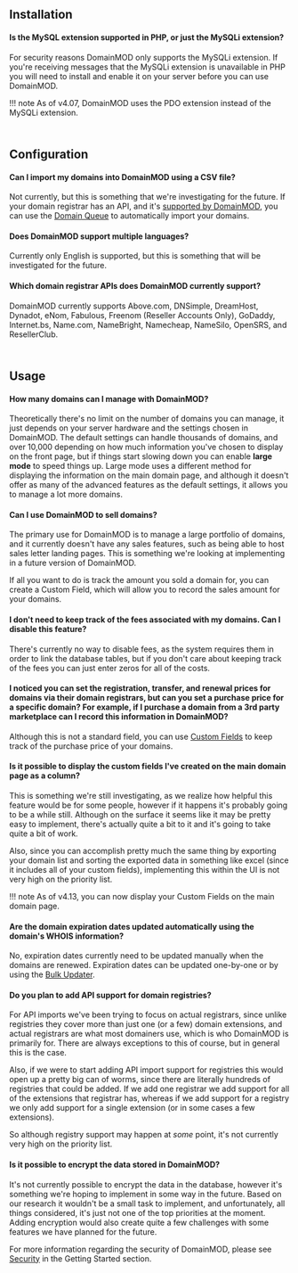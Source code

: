 Installation
------------
<h4>Is the MySQL extension supported in PHP, or just the MySQLi extension?</h4>

For security reasons DomainMOD only supports the MySQLi extension. If you're receiving messages that the MySQLi extension is unavailable in PHP you will need to install and enable it on your server before you can use DomainMOD.

!!! note
    As of v4.07, DomainMOD uses the PDO extension instead of the MySQLi extension.


<BR>Configuration
-----------------
<h4>Can I import my domains into DomainMOD using a CSV file?</h4>

Not currently, but this is something that we're investigating for the future. If your domain registrar has an API, and it's [supported by DomainMOD](domain-queue.md#supported-registrars), you can use the [Domain Queue](domain-queue.md) to automatically import your domains.

<h4>Does DomainMOD support multiple languages?</h4>

Currently only English is supported, but this is something that will be investigated for the future.


<h4>Which domain registrar APIs does DomainMOD currently support?</h4>

DomainMOD currently supports Above.com, DNSimple, DreamHost, Dynadot, eNom, Fabulous, Freenom (Reseller Accounts Only), GoDaddy, Internet.bs, Name.com, NameBright, Namecheap, NameSilo, OpenSRS, and ResellerClub.


<BR>Usage
---------
<h4>How many domains can I manage with DomainMOD?</h4>

Theoretically there's no limit on the number of domains you can manage, it just depends on your server hardware and the settings chosen in DomainMOD. The default settings can handle thousands of domains, and over 10,000 depending on how much information you've chosen to display on the front page, but if things start slowing down you can enable **large mode** to speed things up. Large mode uses a different method for displaying the information on the main domain page, and although it doesn't offer as many of the advanced features as the default settings, it allows you to manage a lot more domains.


<h4>Can I use DomainMOD to sell domains?</h4>

The primary use for DomainMOD is to manage a large portfolio of domains, and it currently doesn't have any sales features, such as being able to host sales letter landing pages. This is something we're looking at implementing in a future version of DomainMOD.

If all you want to do is track the amount you sold a domain for, you can create a Custom Field, which will allow you to record the sales amount for your domains.


<h4>I don't need to keep track of the fees associated with my domains. Can I disable this feature?</h4>

There's currently no way to disable fees, as the system requires them in order to link the database tables, but if you don't care about keeping track of the fees you can just enter zeros for all of the costs.


<h4>I noticed you can set the registration, transfer, and renewal prices for domains via their domain registrars, but can you set a purchase price for a specific domain? For example, if I purchase a domain from a 3rd party marketplace can I record this information in DomainMOD?</h4>

Although this is not a standard field, you can use [Custom Fields](administration.md#custom-fields) to keep track of the purchase price of your domains.


<h4>Is it possible to display the custom fields I've created on the main domain page as a column?</h4>

This is something we're still investigating, as we realize how helpful this feature would be for some people, however if it happens it's probably going to be a while still. Although on the surface it seems like it may be pretty easy to implement, there's actually quite a bit to it and it's going to take quite a bit of work.

Also, since you can accomplish pretty much the same thing by exporting your domain list and sorting the exported data in something like excel (since it includes all of your custom fields), implementing this within the UI is not very high on the priority list.

!!! note
    As of v4.13, you can now display your Custom Fields on the main domain page.


<h4>Are the domain expiration dates updated automatically using the domain's WHOIS information?</h4> 

No, expiration dates currently need to be updated manually when the domains are renewed. Expiration dates can be updated one-by-one or by using the [Bulk Updater](bulk-updater.md).


<a name="registryapis"></a><h4>Do you plan to add API support for domain registries?</h4>

For API imports we've been trying to focus on actual registrars, since unlike registries they cover more than just one (or a few) domain extensions, and actual registrars are what most domainers use, which is who DomainMOD is primarily for. There are always exceptions to this of course, but in general this is the case.

Also, if we were to start adding API import support for registries this would open up a pretty big can of worms, since there are literally hundreds of registries that could be added. If we add one registrar we add support for all of the extensions that registrar has, whereas if we add support for a registry we only add support for a single extension (or in some cases a few extensions).

So although registry support may happen at *some* point, it's not currently very high on the priority list.


<h4>Is it possible to encrypt the data stored in DomainMOD?</h4>

It's not currently possible to encrypt the data in the database, however it's something we're hoping to implement in some way in the future. Based on our research it wouldn't be a small task to implement, and unfortunately, all things considered, it's just not one of the top priorities at the moment. Adding encryption would also create quite a few challenges with some features we have planned for the future.

For more information regarding the security of DomainMOD, please see [Security](getting-started.md#security) in the Getting Started section.

